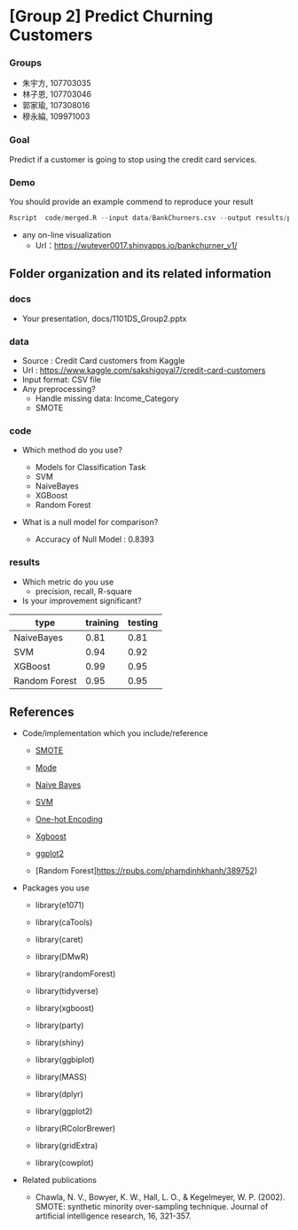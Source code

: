 # [Group 2] Predict Churning Customers

### Groups
* 朱宇方, 107703035
* 林子恩, 107703046 
* 郭家瑜, 107308016
* 穆永綸, 109971003

### Goal
Predict if a customer is going to stop using the credit card services.

### Demo 
You should provide an example commend to reproduce your result
```R
Rscript  code/merged.R --input data/BankChurners.csv --output results/performance.csv

```
* any on-line visualization
  * Url：https://wutever0017.shinyapps.io/bankchurner_v1/
## Folder organization and its related information

### docs
* Your presentation, docs/1101DS_Group2.pptx

### data

* Source : Credit Card customers from Kaggle
* Url : https://www.kaggle.com/sakshigoyal7/credit-card-customers
* Input format: CSV file
* Any preprocessing?
  * Handle missing data: Income_Category
  * SMOTE

### code

* Which method do you use?
  * Models for Classification Task
  * SVM
  * NaiveBayes
  * XGBoost
  * Random Forest
  
* What is a null model for comparison?
  * Accuracy of Null Model : 0.8393

### results

* Which metric do you use 
  * precision, recall, R-square
* Is your improvement significant?

| type | training | testing |
| --------- | -------- | -------- |
| NaiveBayes | 0.81 | 0.81 
| SVM | 0.94 | 0.92 
| XGBoost | 0.99 | 0.95
| Random Forest | 0.95 | 0.95


## References
* Code/implementation which you include/reference 
  * [SMOTE](https://www.rdocumentation.org/packages/DMwR/versions/0.4.1/topics/SMOTE)

  * [Mode](https://www.tutorialspoint.com/r/r_mean_median_mode.htm)
  * [Naive Bayes](https://www.edureka.co/blog/naive-bayes-in-r/)
  * [SVM](https://www.rdocumentation.org/packages/e1071/versions/1.7-9/topics/svm)
  * [One-hot Encoding](https://www.rdocumentation.org/packages/caret/versions/6.0-90/topics/dummyVars)
  * [Xgboost](https://www.rdocumentation.org/packages/xgboost/versions/1.5.0.2/topics/xgb.train)
  * [ggplot2](https://ggplot2.tidyverse.org/index.html)
  * [Random Forest]https://rpubs.com/phamdinhkhanh/389752)

* Packages you use
  * library(e1071)
  * library(caTools)
  * library(caret)
  * library(DMwR)
  * library(randomForest)
  * library(tidyverse)
  * library(xgboost)
  * library(party)

  * library(shiny)
  * library(ggbiplot)
  * library(MASS)
  * library(dplyr)
  * library(ggplot2)
  * library(RColorBrewer)
  * library(gridExtra)
  * library(cowplot)

* Related publications
  * Chawla, N. V., Bowyer, K. W., Hall, L. O., & Kegelmeyer, W. P. (2002). SMOTE: synthetic minority over-sampling technique. Journal of artificial intelligence research, 16, 321-357.
